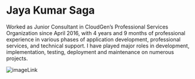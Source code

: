# Jaya Kumar Saga
Worked as Junior Consultant in CloudGen’s Professional Services Organization since April 2016, with 4 years and 9 months of professional experience in various phases of application development, professional services, and technical support. I have played major roles in development, implementation, testing, deployment and maintenance on numerous projects.


![imageLink](https://www.really-learn-english.com/image-files/letter-s.png)